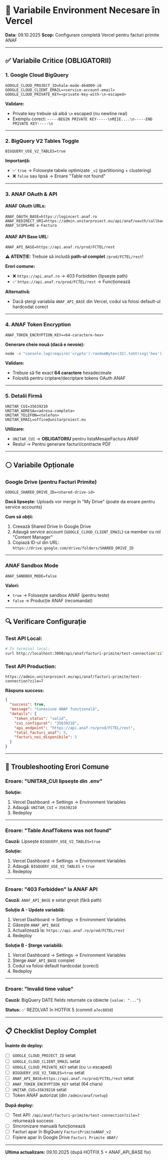 # 🔐 Variabile Environment Necesare în Vercel

**Data:** 09.10.2025
**Scop:** Configurare completă Vercel pentru facturi primite ANAF

---

## ✅ Variabile Critice (OBLIGATORII)

### **1. Google Cloud BigQuery**
```
GOOGLE_CLOUD_PROJECT_ID=hale-mode-464009-i6
GOOGLE_CLOUD_CLIENT_EMAIL=<service-account-email>
GOOGLE_CLOUD_PRIVATE_KEY=<private-key-with-\n-escaped>
```

**Validare:**
- Private key trebuie să aibă `\n` escaped (nu newline real)
- Exemplu corect: `-----BEGIN PRIVATE KEY-----\nMIIE....\n-----END PRIVATE KEY-----\n`

---

### **2. BigQuery V2 Tables Toggle**
```
BIGQUERY_USE_V2_TABLES=true
```

**Importanță:**
- ✅ `true` → Folosește tabele optimizate `_v2` (partitioning + clustering)
- ❌ `false` sau lipsă → Eroare "Table not found"

---

### **3. ANAF OAuth & API**

#### **ANAF OAuth URLs:**
```
ANAF_OAUTH_BASE=https://logincert.anaf.ro
ANAF_REDIRECT_URI=https://admin.unitarproiect.eu/api/anaf/oauth/callback
ANAF_SCOPE=RO e-Factura
```

#### **ANAF API Base URL:**
```
ANAF_API_BASE=https://api.anaf.ro/prod/FCTEL/rest
```

**⚠️ ATENȚIE:** Trebuie să includă **path-ul complet** `/prod/FCTEL/rest`!

**Erori comune:**
- ❌ `https://api.anaf.ro` → 403 Forbidden (lipsește path)
- ✅ `https://api.anaf.ro/prod/FCTEL/rest` → Funcționează

**Alternativă:**
- Dacă ștergi variabila `ANAF_API_BASE` din Vercel, codul va folosi default-ul hardcodat corect

---

### **4. ANAF Token Encryption**
```
ANAF_TOKEN_ENCRYPTION_KEY=<64-caractere-hex>
```

**Generare cheie nouă (dacă e nevoie):**
```bash
node -e "console.log(require('crypto').randomBytes(32).toString('hex'))"
```

**Validare:**
- Trebuie să fie exact **64 caractere** hexadecimale
- Folosită pentru criptare/decriptare tokens OAuth ANAF

---

### **5. Detalii Firmă**
```
UNITAR_CUI=35639210
UNITAR_ADRESA=<adresa-completa>
UNITAR_TELEFON=<telefon>
UNITAR_EMAIL=office@unitarproiect.eu
```

**Utilizare:**
- `UNITAR_CUI` → **OBLIGATORIU** pentru listaMesajeFactura ANAF
- Restul → Pentru generare facturi/contracte PDF

---

## ⚪ Variabile Opționale

### **Google Drive (pentru Facturi Primite)**
```
GOOGLE_SHARED_DRIVE_ID=<shared-drive-id>
```

**Dacă lipsește:** Uploads vor merge în "My Drive" (poate da eroare pentru service accounts)

**Cum să obții:**
1. Creează Shared Drive în Google Drive
2. Adaugă service account (`GOOGLE_CLOUD_CLIENT_EMAIL`) ca member cu rol "Content Manager"
3. Copiază ID-ul din URL: `https://drive.google.com/drive/folders/SHARED_DRIVE_ID`

---

### **ANAF Sandbox Mode**
```
ANAF_SANDBOX_MODE=false
```

**Valori:**
- `true` → Folosește sandbox ANAF (pentru teste)
- `false` → Producție ANAF (recomandat)

---

## 🔍 Verificare Configurație

### **Test API Local:**
```bash
# În terminal local:
curl http://localhost:3000/api/anaf/facturi-primite/test-connection?zile=7
```

### **Test API Production:**
```
https://admin.unitarproiect.eu/api/anaf/facturi-primite/test-connection?zile=7
```

**Răspuns success:**
```json
{
  "success": true,
  "message": "Conexiune ANAF funcțională",
  "details": {
    "token_status": "valid",
    "cui_configurat": "35639210",
    "api_endpoint": "https://api.anaf.ro/prod/FCTEL/rest",
    "total_facturi_anaf": 5,
    "facturi_noi_disponibile": 5
  }
}
```

---

## 🚨 Troubleshooting Erori Comune

### **Eroare: "UNITAR_CUI lipsește din .env"**
**Soluție:**
1. Vercel Dashboard → Settings → Environment Variables
2. Adaugă: `UNITAR_CUI` = `35639210`
3. Redeploy

---

### **Eroare: "Table AnafTokens was not found"**
**Cauză:** Lipsește `BIGQUERY_USE_V2_TABLES=true`

**Soluție:**
1. Vercel Dashboard → Settings → Environment Variables
2. Adaugă: `BIGQUERY_USE_V2_TABLES` = `true`
3. Redeploy

---

### **Eroare: "403 Forbidden" la ANAF API**
**Cauză:** `ANAF_API_BASE` e setat greșit (fără path)

**Soluție A - Update variabilă:**
1. Vercel Dashboard → Settings → Environment Variables
2. Găsește `ANAF_API_BASE`
3. Actualizează la: `https://api.anaf.ro/prod/FCTEL/rest`
4. Redeploy

**Soluție B - Șterge variabilă:**
1. Vercel Dashboard → Settings → Environment Variables
2. Șterge `ANAF_API_BASE` complet
3. Codul va folosi default hardcodat (corect)
4. Redeploy

---

### **Eroare: "Invalid time value"**
**Cauză:** BigQuery DATE fields returnate ca obiecte `{value: "..."}`

**Status:** ✅ REZOLVAT în HOTFIX 5 (commit `a7ec8850`)

---

## 📋 Checklist Deploy Complet

**Înainte de deploy:**
- [ ] `GOOGLE_CLOUD_PROJECT_ID` setat
- [ ] `GOOGLE_CLOUD_CLIENT_EMAIL` setat
- [ ] `GOOGLE_CLOUD_PRIVATE_KEY` setat (cu `\n` escaped)
- [ ] `BIGQUERY_USE_V2_TABLES=true` setat
- [ ] `ANAF_API_BASE=https://api.anaf.ro/prod/FCTEL/rest` setat
- [ ] `ANAF_TOKEN_ENCRYPTION_KEY` setat (64 chars)
- [ ] `UNITAR_CUI=35639210` setat
- [ ] Token ANAF autorizat (din `/admin/anaf/setup`)

**După deploy:**
- [ ] Test API: `/api/anaf/facturi-primite/test-connection?zile=7` returnează success
- [ ] Sincronizare manuală funcționează
- [ ] Facturi apar în BigQuery `FacturiPrimiteANAF_v2`
- [ ] Fișiere apar în Google Drive `Facturi Primite ANAF/`

---

**Ultima actualizare:** 09.10.2025 (după HOTFIX 5 + ANAF_API_BASE fix)
